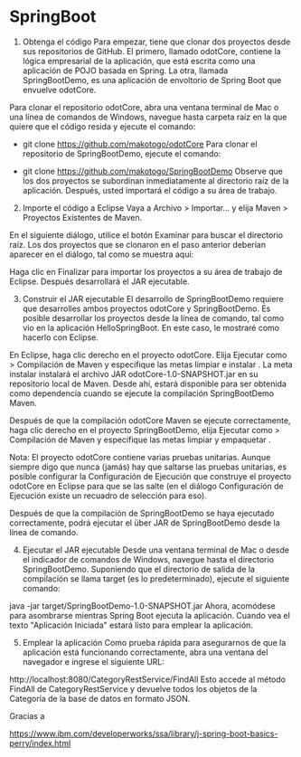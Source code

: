# SpringBoot

1. Obtenga el código
  Para empezar, tiene que clonar dos proyectos desde sus repositorios de GitHub. El primero, llamado odotCore, contiene la lógica     empresarial de la aplicación, que está escrita como una aplicación de POJO basada en Spring. La otra, llamada SpringBootDemo, es una aplicación de envoltorio de Spring Boot que envuelve odotCore.

  Para clonar el repositorio odotCore, abra una ventana terminal de Mac o una línea de comandos de Windows, navegue hasta carpeta raíz en la que quiere que el código resida y ejecute el comando:

  * git clone https://github.com/makotogo/odotCore
Para clonar el repositorio de SpringBootDemo, ejecute el comando:

  * git clone https://github.com/makotogo/SpringBootDemo
Observe que los dos proyectos se subordinan inmediatamente al directorio raíz de la aplicación. Después, usted importará el código a su área de trabajo.


2. Importe el código a Eclipse
Vaya a Archivo > Importar... y elija Maven > Proyectos Existentes de Maven.

En el siguiente diálogo, utilice el botón Examinar para buscar el directorio raíz. Los dos proyectos que se clonaron en el paso anterior deberían aparecer en el diálogo, tal como se muestra aquí:

Haga clic en Finalizar para importar los proyectos a su área de trabajo de Eclipse. Después desarrollará el JAR ejecutable.


3. Construir el JAR ejecutable
El desarrollo de SpringBootDemo requiere que desarrolles ambos proyectos odotCore y SpringBootDemo. Es posible desarrollar los proyectos desde la línea de comando, tal como vio en la aplicación HelloSpringBoot. En este caso, le mostraré como hacerlo con Eclipse.

En Eclipse, haga clic derecho en el proyecto odotCore. Elija Ejecutar como > Compilación de Maven y especifique las metas limpiar e instalar . La meta instalar instalará el archivo JAR odotCore-1.0-SNAPSHOT.jar en su repositorio local de Maven. Desde ahí, estará disponible para ser obtenida como dependencia cuando se ejecute la compilación SpringBootDemo Maven.

Después de que la compilación odotCore Maven se ejecute correctamente, haga clic derecho en el proyecto SpringBootDemo, elija Ejecutar como > Compilación de Maven y especifique las metas limpiar y empaquetar .

Nota: El proyecto odotCore contiene varias pruebas unitarias. Aunque siempre digo que nunca (jamás) hay que saltarse las pruebas unitarias, es posible configurar la Configuración de Ejecución que construye el proyecto odotCore en Eclipse para que se las salte (en el diálogo Configuración de Ejecución existe un recuadro de selección para eso).

Después de que la compilación de SpringBootDemo se haya ejecutado correctamente, podrá ejecutar el über JAR de SpringBootDemo desde la línea de comando.

4. Ejecutar el JAR ejecutable
Desde una ventana terminal de Mac o desde el indicador de comandos de Windows, navegue hasta el directorio SpringBootDemo. Suponiendo que el directorio de salida de la compilación se llama target (es lo predeterminado), ejecute el siguiente comando:

java -jar target/SpringBootDemo-1.0-SNAPSHOT.jar
Ahora, acomódese para asombrarse mientras Spring Boot ejecuta la aplicación. Cuando vea el texto "Aplicación Iniciada" estará listo para emplear la aplicación.

5. Emplear la aplicación
Como prueba rápida para asegurarnos de que la aplicación está funcionando correctamente, abra una ventana del navegador e ingrese el siguiente URL:

http://localhost:8080/CategoryRestService/FindAll
Esto accede al método FindAll de CategoryRestService y devuelve todos los objetos de la Categoría de la base de datos en formato JSON.



Gracias a 

https://www.ibm.com/developerworks/ssa/library/j-spring-boot-basics-perry/index.html
